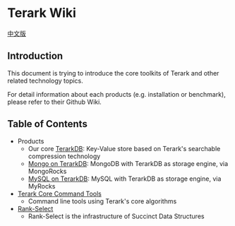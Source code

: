 # Terark Wiki

[中文版](https://github.com/Terark/terark-wiki-zh_cn)

## Introduction

This document is trying to introduce the core toolkits of Terark and other related technology topics.

For detail information about each products (e.g. installation or benchmark), please refer to their Github Wiki.


## Table of Contents
- Products
  - Our core [TerarkDB](https://github.com/Terark/terark-db/wiki): Key-Value store based on Terark's searchable compression technology
  - [Mongo on TerarkDB](https://github.com/Terark/mongo-on-terarkdb/wiki): MongoDB with TerarkDB as storage engine, via MongoRocks
  - [MySQL on TerarkDB](https://github.com/Terark/mysql-on-terarkdb/wiki): MySQL with TerarkDB as storage engine, via MyRocks
- [Terark Core Command Tools](tools/tools.md)
  - Command line tools using Terark's core algorithms 
- [Rank-Select](rankselect/rankselect.md)
  - Rank-Select is the infrastructure of Succinct Data Structures 
